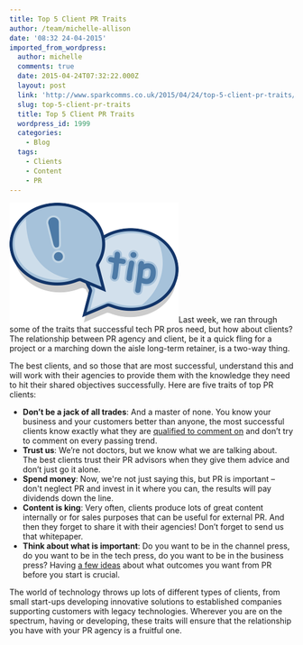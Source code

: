 ```yaml
---
title: Top 5 Client PR Traits
author: /team/michelle-allison
date: '08:32 24-04-2015'
imported_from_wordpress:
  author: michelle
  comments: true
  date: 2015-04-24T07:32:22.000Z
  layout: post
  link: 'http://www.sparkcomms.co.uk/2015/04/24/top-5-client-pr-traits/'
  slug: top-5-client-pr-traits
  title: Top 5 Client PR Traits
  wordpress_id: 1999
  categories:
    - Blog
  tags:
    - Clients
    - Content
    - PR
---
```


![Tips](Tips-300x213.png)Last week, we ran through some of the traits that successful tech PR pros need, but how about clients? The relationship between PR agency and client, be it a quick fling for a project or a marching down the aisle long-term retainer, is a two-way thing.

The best clients, and so those that are most successful, understand this and will work with their agencies to provide them with the knowledge they need to hit their shared objectives successfully. Here are five traits of top PR clients:

  * **Don’t be a jack of all trades**: And a master of none. You know your business and your customers better than anyone, the most successful clients know exactly what they are [qualified to comment on](http://www.sparkcomms.co.uk/2015/02/05/test-whether-qualified-comment-technology-trend/) and don’t try to comment on every passing trend.
  * **Trust us**: We’re not doctors, but we know what we are talking about. The best clients trust their PR advisors when they give them advice and don’t just go it alone.
  * **Spend money**: Now, we're not just saying this, but PR is important – don't neglect PR and invest in it where you can, the results will pay dividends down the line.
  * **Content is king**: Very often, clients produce lots of great content internally or for sales purposes that can be useful for external PR. And then they forget to share it with their agencies! Don’t forget to send us that whitepaper.
  * **Think about what is important**: Do you want to be in the channel press, do you want to be in the tech press, do you want to be in the business press? Having [a few ideas](http://www.sparkcomms.co.uk/2013/08/08/ensuring-pr-activity-hits-the-target/) about what outcomes you want from PR before you start is crucial.

The world of technology throws up lots of different types of clients, from small start-ups developing innovative solutions to established companies supporting customers with legacy technologies. Wherever you are on the spectrum, having or developing, these traits will ensure that the relationship you have with your PR agency is a fruitful one.
